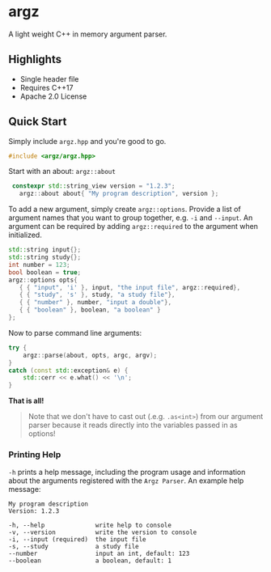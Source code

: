 # argz
A light weight C++ in memory argument parser.

## Highlights

* Single header file
* Requires C++17
* Apache 2.0 License

## Quick Start

Simply include `argz.hpp` and you're good to go.

```cpp
#include <argz/argz.hpp>
```

Start with an about:  `argz::about`

```cpp
 constexpr std::string_view version = "1.2.3";
   argz::about about{ "My program description", version };
```

To add a new argument, simply create ```argz::options```. Provide a list of argument names that you want to group together, e.g. ```-i``` and ```--input```. An argument can be required by adding ```argz::required``` to the argument when initialized.

```cpp
std::string input{};
std::string study{};
int number = 123;
bool boolean = true;
argz::options opts{
   { { "input", 'i' }, input, "the input file", argz::required},
   { { "study", 's' }, study, "a study file"},
   { { "number" }, number, "input a double"},
   { { "boolean" }, boolean, "a boolean" }    
};
```

Now to parse command line arguments:

```cpp
try {
    argz::parse(about, opts, argc, argv);
}
catch (const std::exception& e) {
    std::cerr << e.what() << '\n';
}
```

**That is all!**

> Note that we don't have to cast out (.e.g. `.as<int>`) from our argument parser because it reads directly into the variables passed in as options!

### Printing Help

`-h` prints a help message, including the program usage and information about the arguments registered with the `Argz Parser`. An example help message:

```
My program description
Version: 1.2.3

-h, --help              write help to console
-v, --version           write the version to console
-i, --input (required)  the input file
-s, --study             a study file
--number                input an int, default: 123
--boolean               a boolean, default: 1
```
